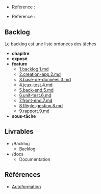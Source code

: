 #  

- Référence :   

 

- Référence :   

## Backlog 

Le backlog est une liste ordonées des tâches 

- **chapitre** 
- **exposé** 
- **feature** 
  - [1.backlog.1.md](./Backlog/feature/1.backlog.1.md) 
  - [2.creation-app.2.md](./Backlog/feature/2.creation-app.2.md) 
  - [3.base-de-données.3.md](./Backlog/feature/3.base-de-données.3.md) 
  - [4.jeux-test.4.md](./Backlog/feature/4.jeux-test.4.md) 
  - [5.back-end.5.md](./Backlog/feature/5.back-end.5.md) 
  - [6.unit-test.6.md](./Backlog/feature/6.unit-test.6.md) 
  - [7.front-end.7.md](./Backlog/feature/7.front-end.7.md) 
  - [8.Règle-gestion.8.md](./Backlog/feature/8.Règle-gestion.8.md) 
  - [9.rapport.9.md](./Backlog/feature/9.rapport.9.md) 
- **sous-tâche** 
## Livrables 

 

- /Backlog 
  - Backlog 
- /docs 
  - Documentation 
## Références 

 

- [Autoformation](#) 

